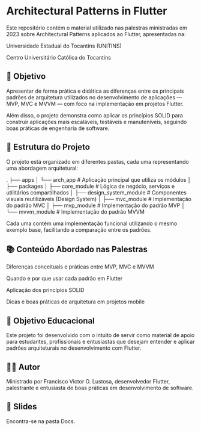 # Architectural Patterns in Flutter
Este repositório contém o material utilizado nas palestras ministradas em 2023 sobre Architectural Patterns aplicados ao Flutter, apresentadas na:

Universidade Estadual do Tocantins (UNITINS)

Centro Universitário Católica do Tocantins

## 🎯 Objetivo
Apresentar de forma prática e didática as diferenças entre os principais padrões de arquitetura utilizados no desenvolvimento de aplicações — MVP, MVC e MVVM — com foco na implementação em projetos Flutter.

Além disso, o projeto demonstra como aplicar os princípios SOLID para construir aplicações mais escaláveis, testáveis e manuteníveis, seguindo boas práticas de engenharia de software.

## 📂 Estrutura do Projeto
O projeto está organizado em diferentes pastas, cada uma representando uma abordagem arquitetural:

.
├── apps
│   └── arch_app                  # Aplicação principal que utiliza os módulos
│
├── packages
│   ├── core_module              # Lógica de negócio, serviços e utilitários compartilhados
│   ├── design_system_module     # Componentes visuais reutilizáveis (Design System)
│   ├── mvc_module               # Implementação do padrão MVC
│   ├── mvp_module               # Implementação do padrão MVP
│   └── mvvm_module              # Implementação do padrão MVVM

Cada uma contém uma implementação funcional utilizando o mesmo exemplo base, facilitando a comparação entre os padrões.

## 📚 Conteúdo Abordado nas Palestras
Diferenças conceituais e práticas entre MVP, MVC e MVVM

Quando e por que usar cada padrão em Flutter

Aplicação dos princípios SOLID

Dicas e boas práticas de arquitetura em projetos mobile

## 🚀 Objetivo Educacional
Este projeto foi desenvolvido com o intuito de servir como material de apoio para estudantes, profissionais e entusiastas que desejam entender e aplicar padrões arquiteturais no desenvolvimento com Flutter.

## 👨‍🏫 Autor
Ministrado por Francisco Victor O. Lustosa, desenvolvedor Flutter, palestrante e entusiasta de boas práticas em desenvolvimento de software.

## 📎 Slides
Encontra-se na pasta Docs.
